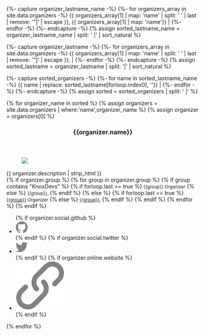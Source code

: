 <!-- Get just the last name followed by the full name so that we can sort by last name, which is typically how sorting is done-->
{%- capture organizer_lastname_name -%}
    {%- for organizers_array in site.data.organizers -%}
       {{ organizers_array[1] | map: 'name' | split: ' ' | last | remove: '"]' | escape }}, {{ organizers_array[1] | map: 'name'}} |
    {%- endfor -%}
{%- endcapture -%}
{% assign sorted_lastname_name = organizer_lastname_name | split: ' |' | sort_natural %}
<!-- Get just the last name -->
{%- capture organizer_lastname -%}
    {%- for organizers_array in site.data.organizers -%}
       {{ organizers_array[1] | map: 'name' | split: ' ' | last | remove: '"]' | escape }}, |
    {%- endfor -%}
{%- endcapture -%}
{% assign sorted_lastname = organizer_lastname | split: '|' | sort_natural %}
<!-- Get the full names by subtraction. Really. -->
{%- capture sorted_organizers -%}
    {%- for name in sorted_lastname_name -%}
            {{ name | replace: sorted_lastname[forloop.index0], ''}} |
    {%- endfor -%}
{%- endcapture -%}
{% assign sorted = sorted_organizers | split: ' |' %}
<!-- Now make the cards -->
<section class="cards">
{% for organizer_name in sorted %}
{% assign organizers = site.data.organizers | where:'name',organizer_name %}
{% assign organizer = organizers[0] %}
<article class="card">
    <header class="card__title">
      <h3 id="{{organizer.name | url_encode}}">{{organizer.name}}</h3>
    </header>
    <figure class="card__image">
        <img src="{{organizer.image}}">
    </figure>
    <main class="card__description">
        {{ organizer.description | strip_html }}
    </main>
  <footer class="card__footer">
    {% if organizer.group %}
        {% for group in organizer.group %}
            {% if group contains "KnoxDevs" %}
                {% if forloop.last == true %}
                    <small>{{group}} Organizer</small>
                {% else %}
                    <small>{{group}}, </small>
                {% endif %}
            {% else %}
                {% if forloop.last == true %}
                    <small><a href = "{{absolute.url}}/groups/#{{ group | url_encode }}">{{group}}</a> Organizer</small>
                {% else %}
                    <small><a href = "{{absolute.url}}/groups/#{{ group | url_encode }}">{{group}}</a>, </small>
                {% endif %}
            {% endif %}
        {% endfor %}
    {% endif %}
      <ul>
          {% if organizer.social.github %}
          <li><a href="https://github.com/{{ organizer.social.github }}" target="_blank"><img src="/assets/images/icons/icon-github.svg" class="icon icon-github"></a></li>
          {% endif %}
          {% if organizer.social.twitter %}
          <li><a href="https://twitter.com/{{ organizer.social.twitter }}" target="_blank"><img src="/assets/images/icons/icon-twitter.svg" class="icon icon-twitter"></a></li>
          {% endif %}
          {% if organizer.online.website %}
          <li><a href="http://{{ organizer.online.website }}" target="_blank"><img src="/assets/images/icons/icon-link.svg" class="icon icon-website"></a></li>
          {% endif %}
      </ul>
  </footer>
</article>
{% endfor %}
</section>